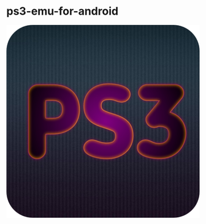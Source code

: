 # ps3-emu-for-android

 ![alt text](https://raw.githubusercontent.com/Ninjacoderhsi/ps3-emu-for-android/main/ps3icon.png)
